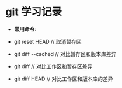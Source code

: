 # git 学习记录

- **常用命令**:

 - git reset HEAD // 取消暂存区
 - git diff --cached // 对比暂存区和版本库差异
 - git diff // 对比工作区和暂存区差异
 - git diff HEAD // 对比工作区和版本库的差异

